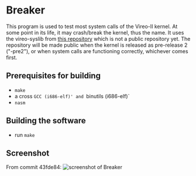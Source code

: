 # Breaker

This program is used to test most system calls of the Vireo-II kernel. At some point in its life, it may crash/break the kernel, thus the name. It uses the vireo-syslib from [this repository](https://github.com/m44rtn/vireo-syslib) which is not a public repository yet. The repository will be made public when the kernel is released as pre-release 2 ("-pre2"), or when system calls are functioning correctly, whichever comes first.

## Prerequisites for building
- `make`
- a cross `GCC (i686-elf)' and `binutils (i686-elf)`
- `nasm`

## Building the software
- run `make`

## Screenshot
From commit 43fde84:
![screenshot of Breaker](https://gyazo.com/6d6ce8ffb8cd9b97bc166ab003c086de.png)
